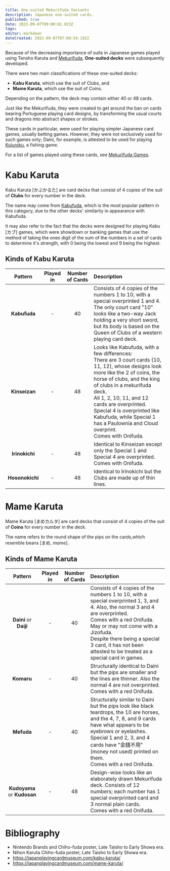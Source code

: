 ```yaml
---
title: One-suited Mekurifuda Variants
description: Japanese one-suited cards.
published: true
date: 2022-09-07T09:00:01.023Z
tags: 
editor: markdown
dateCreated: 2022-09-07T07:09:54.192Z
---
```


Because of the decreasing importance of suits in Japanese games played using Tensho Karuta and [Mekurifuda](/en/mekurifuda), **One-suited decks** were subsequently developed.

There were two main classifications of these one-suited decks: 
- **Kabu Karuta**, which use the suit of Clubs, and
- **Mame Karuta**, which use the suit of Coins.

Depending on the pattern, the deck may contain either 40 or 48 cards.

Just like the Mekurifuda, they were created to get around the ban on cards bearing Portuguese playing card designs, by transforming the usual courts and dragons into abstract shapes or strokes. 

These cards in particular, were used for playing simpler Japanese card games, usually betting games. However, they were not exclusively used for such games only; Daini, for example, is attested to be used for playing [Kujuroku](/en/kabufuda/games/kujuroku), a fishing game.

For a list of games played using these cards, see [Mekurifuda Games](/en/mekurifuda/games).

# Kabu Karuta
Kabu Karuta [かぶかるた] are card decks that consist of 4 copies of the suit of **Clubs** for every number in the deck.

The name may come from [Kabufuda](/en/kabufuda), which is the most popular pattern in this category, due to the other decks' similarity in appearance with Kabufuda.

It may also refer to the fact that the decks were designed for playing Kabu [カブ] games, which were showdown or banking games that use the method of taking the ones digit of the sum of the numbers in a set of cards to determine it's strength, with 0 being the lowest and 9 being the highest.

## Kinds of Kabu Karuta
|Pattern|Played in|Number of Cards|Description|
|:---:|:---:|:---:|:---|
|**Kabufuda**|-|40|Consists of 4 copies of the numbers 1 to 10, with a special overprinted 1 and 4.</br>The only court card "10" looks like a two-way Jack holding a very short sword, but its body is based on the Queen of Clubs of a western playing card deck.|
|**Kinseizan**|-|48|Looks like Kabufuda, with a few differences:</br>There are 3 court cards (10, 11, 12), whose designs look more like the 2 of coins, the horse of clubs, and the king of clubs in a mekurifuda deck.</br>All 1, 2, 10, 11, and 12 cards are overprinted. Special 4 is overprinted like Kabufuda, while Special 1 has a Paulownia and Cloud overprint.</br>Comes with Onifuda.|
|**Irinokichi**|-|48|Identical to Kinseizan except only the Special 1 and Special 4 are overprinted.</br>Comes with Onifuda.|
|**Hosonokichi**|-|48|Identical to Irinokichi but the Clubs are made up of thin lines.|

# Mame Karuta
Mame Karuta [まめカルタ] are card decks that consist of 4 copies of the suit of **Coins** for every number in the deck.

The name refers to the round shape of the pips on the cards,which resemble beans [まめ, *mame*].

## Kinds of Mame Karuta
|Pattern|Played in|Number of Cards|Description|
|:---:|:---:|:---:|:---|
|**Daini** or **Daiji**|-|40|Consists of 4 copies of the numbers 1 to 10, with a special overprinted 1, 3, and 4. Also, the normal 3 and 4 are overprinted.</br>Comes with a red Onifuda. May or may not come with a Jizofuda.</br>Despite there being a special 3 card, it has not been attested to be treated as a special card in games.|
|**Komaru**|-|40|Structurally identical to Daini but the pips are smaller and the lines are thinner. Also the normal 4 are not overprinted.</br>Comes with a red Onifuda.|
|**Mefuda**|-|40|Structurally similar to Daini but the pips look like black teardrops, the 10 are horses, and the 4, 7, 8, and 9 cards have what appears to be eyebrows or eyelashes. Special 1 and 2, 3, and 4 cards have "金銭不用" (money not used) printed on them.</br>Comes with a red Onifuda.|
|**Kudoyama** or **Kudosan**|-|48|Design-wise looks like an elaborately drawn Mekurifuda deck. Consists of 12 numbers; each number has 1 special overprinted card and 3 normal plain cards.</br>Comes with a red Onifuda.|

# Bibliography
- Nintendo Brands and Chiho-fuda poster, Late Taisho to Early Showa era.
- Nihon Karuta Chiho-fuda poster, Late Taisho to Early Showa era.
- https://japanplayingcardmuseum.com/kabu-karuta/
- https://japanplayingcardmuseum.com/mame-karuta/